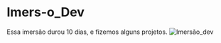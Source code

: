 # Imers-o_Dev

Essa imersão durou 10 dias, e fizemos alguns projetos.
![Imersão_dev](https://user-images.githubusercontent.com/79803635/117191650-2ff2e500-adb7-11eb-8c14-098d2b109e66.png)

